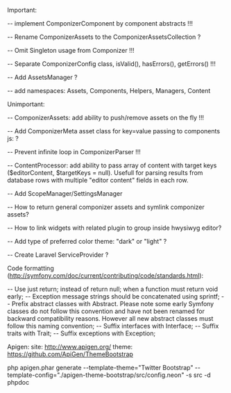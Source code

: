Important:

-- implement ComponizerComponent by component abstracts !!!

-- Rename ComponizerAssets to the ComponizerAssetsCollection ?

-- Omit Singleton usage from Componizer !!!

-- Separate ComponizerConfig class, isValid(), hasErrors(), getErrors() !!!

-- Add AssetsManager ?

-- add namespaces: Assets, Components, Helpers, Managers, Content

Unimportant:

-- ComponizerAssets: add ability to push/remove assets on the fly !!!

-- Add ComponizerMeta asset class for key=value passing to components js: <meta name="key" content="value">?

-- Prevent infinite loop in ComponizerParser !!!

-- ContentProcessor: add ability to pass array of content with target keys ($editorContent, $targetKeys = null).
   Usefull for parsing results from database rows with multiple "editor content" fields in each row.

-- Add ScopeManager/SettingsManager

-- How to return general componizer assets and symlink componizer assets?

-- How to link widgets with related plugin to group inside hwysiwyg editor?

-- Add type of preferred color theme: "dark" or "light"  ?

-- Create Laravel ServiceProvider ?

Code formatting (http://symfony.com/doc/current/contributing/code/standards.html):

-- Use just return; instead of return null; when a function must return void early;
-- Exception message strings should be concatenated using sprintf;
-- Prefix abstract classes with Abstract. Please note some early Symfony classes do not follow this convention and have not been renamed for backward compatibility reasons. However all new abstract classes must follow this naming convention;
-- Suffix interfaces with Interface;
-- Suffix traits with Trait;
-- Suffix exceptions with Exception;

Apigen:
site: http://www.apigen.org/
theme: https://github.com/ApiGen/ThemeBootstrap

php apigen.phar generate --template-theme="Twitter Bootstrap" --template-config="./apigen-theme-bootstrap/src/config.neon" -s src -d phpdoc

